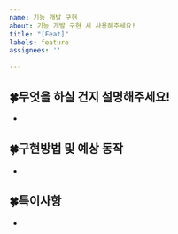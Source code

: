 ```yaml
---
name: 기능 개발 구현
about: 기능 개발 구현 시 사용해주세요!
title: "[Feat]"
labels: feature
assignees: ''

---
```


## 🍀무엇을 하실 건지 설명해주세요!
- 



## 🍀구현방법 및 예상 동작
-


## 🍀특이사항
-
